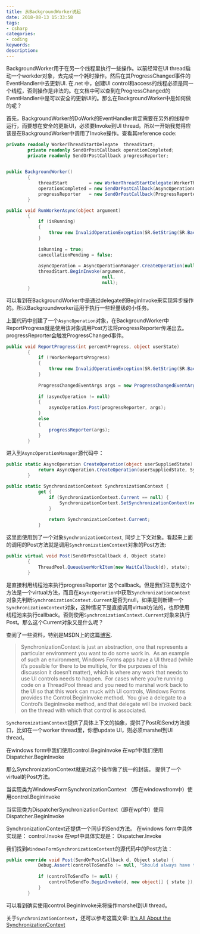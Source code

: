 ```yaml
---
title: 从BackgroundWorker说起
date: 2018-08-13 15:33:58
tags:
- csharp
categories:
- coding
keywords:
description:
---
```




BackgroundWorker用于在另一个线程里执行一些操作。以前经常在UI thread启动一个workder对象，去完成一个耗时操作。然后在其ProgressChanged事件的EventHandler中去更新UI. 在.net 中，创建UI control和access的线程必须是同一个线程，否则操作是非法的。在文档中可以查到在ProgressChanged的EventHandler中是可以安全的更新UI的。那么在BackgroundWorker中是如何做的呢？



<!--more-->

首先，BackgroundWorker的DoWork的EventHandler肯定需要在另外的线程中运行，而要想在安全的更新UI，必须要Invoke到UI thread。所以一开始我觉得应该是在BackgroundWorker中调用了Invoke操作。查看其reference code:

```c#
private readonly WorkerThreadStartDelegate  threadStart;
        private readonly SendOrPostCallback operationCompleted;
        private readonly SendOrPostCallback progressReporter;
 

public BackgroundWorker()
        {
            threadStart        = new WorkerThreadStartDelegate(WorkerThreadStart);
            operationCompleted = new SendOrPostCallback(AsyncOperationCompleted);
            progressReporter   = new SendOrPostCallback(ProgressReporter);
        }

public void RunWorkerAsync(object argument)
        {
            if (isRunning)
            {
                throw new InvalidOperationException(SR.GetString(SR.BackgroundWorker_WorkerAlreadyRunning));
            }
 
            isRunning = true;
            cancellationPending = false;
            
            asyncOperation = AsyncOperationManager.CreateOperation(null);
            threadStart.BeginInvoke(argument,
                                    null,
                                    null);
        }
```



可以看到在BackgroundWorker中是通过delegate的BeginInvoke来实现异步操作的。所以Backgroundworker适用于执行一些轻量级的小任务。



上面代码中创建了一个`AsyncOperation`对象，在BackgroundWorker中ReportProgress就是使用该对象调用Post方法将progressReporter传递出去。progressReprorter会触发ProgressChanged事件。

```c#
public void ReportProgress(int percentProgress, object userState)
        {
            if (!WorkerReportsProgress)
            {
                throw new InvalidOperationException(SR.GetString(SR.BackgroundWorker_WorkerDoesntReportProgress));
            }
            
            ProgressChangedEventArgs args = new ProgressChangedEventArgs(percentProgress, userState);
 
            if (asyncOperation != null)
            {
                asyncOperation.Post(progressReporter, args);
            }
            else
            {
                progressReporter(args);
            }
        }
```



进入到`AsyncOperationManager`源代码中：

```c#
public static AsyncOperation CreateOperation(object userSuppliedState) {
            return AsyncOperation.CreateOperation(userSuppliedState, SynchronizationContext);
        }

public static SynchronizationContext SynchronizationContext {
            get {
                if (SynchronizationContext.Current == null) {
                    SynchronizationContext.SetSynchronizationContext(new SynchronizationContext());
                }
 
                return SynchronizationContext.Current;
            }
```

这里面使用到了一个对象`SynchronizationContext`, 同步上下文对象。看起来上面的调用的Post方法就是调用`SynchronizationContext`对象的Post方法:

```c#
public virtual void Post(SendOrPostCallback d, Object state)
        {
            ThreadPool.QueueUserWorkItem(new WaitCallback(d), state);
        }
```

是直接利用线程池来执行progressReporter 这个callback。但是我们注意到这个方法是一个virtual方法，而且在`AsyncOperation`中获取`SynchronizationContext`对象先判断`SynchronizationContext.Current`是否为null，如果是则新建一个`SynchronizationContext`对象，这种情况下是直接调用virtual方法的，也即使用线程池来执行callback。否则使用`SynchronizationContext.Current`对象来执行Post。那么这个Current对象又是什么呢？



查阅了一些资料，特别是MSDN上的这篇[博客](https://blogs.msdn.microsoft.com/pfxteam/2012/06/15/executioncontext-vs-synchronizationcontext/).

> SynchronizationContext is just an abstraction, one that represents a particular environment you want to do some work in.  As an example of such an environment, Windows Forms apps have a UI thread (while it’s possible for there to be multiple, for the purposes of this discussion it doesn’t matter), which is where any work that needs to use UI controls needs to happen.  For cases where you’re running code on a ThreadPool thread and you need to marshal work back to the UI so that this work can muck with UI controls, Windows Forms provides the Control.BeginInvoke method.  You give a delegate to a Control’s BeginInvoke method, and that delegate will be invoked back on the thread with which that control is associated. 



`SynchoronizationContext`提供了具体上下文的抽象，提供了Post和Send方法接口，比如在一个worker thread里，你想update UI，则必须marshel到UI thread。

在windows form中我们使用control.BeginInvoke
在wpf中我们使用Dispatcher.BeginInvoke

那么SynchronizationContext就是对这个操作做了统一的封装。
提供了一个virtual的Post方法。

当实现类为WindowsFormSynchronizationContext （即在windowsfrom中）使用control.BeginInvoke

当实现类为DispatcherSynchronizationContext（即在wpf中）使用Dispatcher.BeginInvoke

SynchronizationContext还提供一个同步的Send方法。
在windows form中具体实现是： control.Invoke
在wpf中具体实现是： Dispatcher.Invoke



我们找到`WindowsFormSynchronizationContext`的源代码中的Post方法：

```c#
public override void Post(SendOrPostCallback d, Object state) {
            Debug.Assert(controlToSendTo != null, "Should always have the marshaling control by this point");
 
            if (controlToSendTo != null) {
                controlToSendTo.BeginInvoke(d, new object[] { state });
            }
        }
```

可以看到确实使用control.BeginInvoke来将操作marshel到UI thread。



关于`SynchronizationContext`，还可以参考这篇文章:  [It's All About the SynchronizationContext](https://msdn.microsoft.com/magazine/gg598924.aspx)